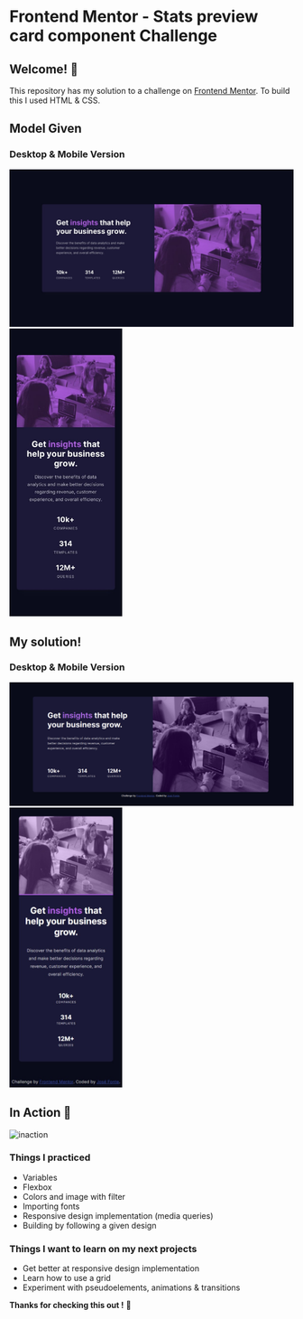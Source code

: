
# Frontend Mentor - Stats preview card component Challenge
## Welcome! 👋

This repository has my solution to a challenge on <a href="http://frontendmentor.io" target="_blank">Frontend Mentor</a>.
To build this I used HTML & CSS.
## Model Given
### Desktop & Mobile Version 
<p float="left">
  <img src="./design/desktop-design.jpg" width="800" />
  <img src="./design/mobile-design.jpg" width="200" /> 
</p>

## My solution!
### Desktop & Mobile Version
<p float="left">
  <img src="./design/mysolutionscreenshot.png" width="800" />
  <img src="./design/mobilesolution.jpg" width="200" /> 
</p>

## In Action 🎥
![inaction](https://github.com/josef8/WebJourney-FrontEnd-/blob/main/HTML%2BCSS/2ndProject/design/solution.gif)

### Things I practiced
- Variables
- Flexbox 
- Colors and image with filter 
- Importing fonts
- Responsive design implementation (media queries)
- Building by following a given design 

### Things I want to learn on my next projects
- Get better at responsive design implementation
- Learn how to use a grid 
- Experiment with pseudoelements, animations & transitions


**Thanks for checking this out !** 🦧
